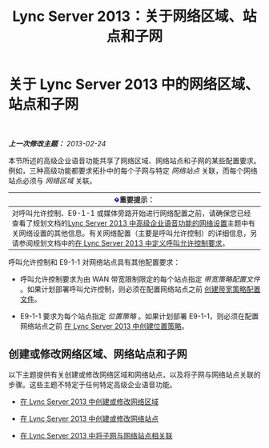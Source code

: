﻿---
title: Lync Server 2013：关于网络区域、站点和子网
TOCTitle: 关于网络区域、站点和子网
ms:assetid: 6662123a-d011-408c-a290-92b2a8589943
ms:mtpsurl: https://technet.microsoft.com/zh-cn/library/Gg398467(v=OCS.15)
ms:contentKeyID: 49313087
ms.date: 05/19/2016
mtps_version: v=OCS.15
ms.translationtype: HT
---

# 关于 Lync Server 2013 中的网络区域、站点和子网

 

_**上一次修改主题：** 2013-02-24_

本节所述的高级企业语音功能共享了网络区域、网络站点和子网的某些配置要求。例如，三种高级功能都要求拓扑中的每个子网与特定 *网络站点* 关联，而每个网络站点必须与 *网络区域* 关联。

<table>
<thead>
<tr class="header">
<th><img src="images/Gg398794.important(OCS.15).gif" title="important" alt="important" />重要提示：</th>
</tr>
</thead>
<tbody>
<tr class="odd">
<td>对呼叫允许控制、E9-1-1 或媒体旁路开始进行网络配置之前，请确保您已经查看了规划文档的<a href="lync-server-2013-network-settings-for-the-advanced-enterprise-voice-features.md">Lync Server 2013 中高级企业语音功能的网络设置</a>主题中有关网络设置的其他信息。有关网络配置（主要是呼叫允许控制）的详细信息，另请参阅规划文档中的<a href="lync-server-2013-defining-your-requirements-for-call-admission-control.md">在 Lync Server 2013 中定义呼叫允许控制要求</a>。</td>
</tr>
</tbody>
</table>


呼叫允许控制和 E9-1-1 对网络站点具有其他配置要求：

  - 呼叫允许控制要求为由 WAN 带宽限制限定的每个站点指定 *带宽策略配置文件* 。如果计划部署呼叫允许控制，则必须在配置网络站点之前 [创建带宽策略配置文件](lync-server-2013-create-bandwidth-policy-profiles.md)。

  - E9-1-1 要求为每个站点指定 *位置策略* 。如果计划部署 E9-1-1，则必须在配置网络站点之前 [在 Lync Server 2013 中创建位置策略](lync-server-2013-create-location-policies.md)。

## 创建或修改网络区域、网络站点和子网

以下主题提供有关创建或修改网络区域和网络站点，以及将子网与网络站点关联的步骤。这些主题不特定于任何特定高级企业语音功能。

  - [在 Lync Server 2013 中创建或修改网络区域](lync-server-2013-create-or-modify-a-network-region.md)

  - [在 Lync Server 2013 中创建或修改网络站点](lync-server-2013-create-or-modify-a-network-site.md)

  - [在 Lync Server 2013 中将子网与网络站点相关联](lync-server-2013-associate-a-subnet-with-a-network-site.md)

